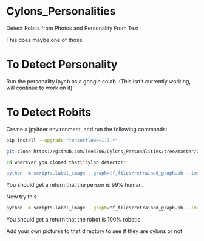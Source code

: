 # Cylons_Personalities
Detect Robits from Photos and Personality From Text
  
  This does maybe one of those


# To Detect Personality
Run the personality.ipynb as a google colab.
(This isn't currently working, will continue to work on it)

# To Detect Robits
Create a jpyitder environment, and run the following commands:

~~~bash
pip install --upgrade "tensorflow==1.7.*"

git clone https://github.com/lee3206/Cylons_Personalities/tree/master/Cylon%20detector

cd wherever you cloned that\"cylon detector"

python -m scripts.label_image --graph=tf_files/retrained_graph.pb --image=tf_files/42b.jpg
~~~

You should get a return that the person is 99% human.

Now try this

~~~bash
python -m scripts.label_image --graph=tf_files/retrained_graph.pb --image=tf_files/11_nao-humanoid.jpg
~~~

You should get a return that the robot is 100% robotic

Add your own pictures to that directory to see if they are cylons or not
